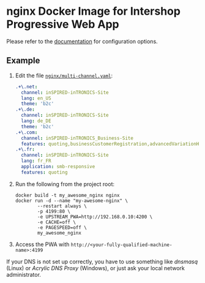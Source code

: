 # nginx Docker Image for Intershop Progressive Web App

Please refer to the [documentation](../docs/guides/nginx-startup.md) for configuration options.

## Example

1. Edit the file [`nginx/multi-channel.yaml`](multi-channel.yaml):
   ```yaml
   .+\.net:
     channel: inSPIRED-inTRONICS-Site
     lang: en_US
     theme: 'b2c'
   .+\.de:
     channel: inSPIRED-inTRONICS-Site
     lang: de_DE
     theme: 'b2c'
   .+\.com:
     channel: inSPIRED-inTRONICS_Business-Site
     features: quoting,businessCustomerRegistration,advancedVariationHandling
   .+\.fr:
     channel: inSPIRED-inTRONICS-Site
     lang: fr_FR
     application: smb-responsive
     features: quoting
   ```
2. Run the following from the project root:

   ```
   docker build -t my_awesome_nginx nginx
   docker run -d --name "my-awesome-nginx" \
           --restart always \
           -p 4199:80 \
           -e UPSTREAM_PWA=http://192.168.0.10:4200 \
           -e CACHE=off \
           -e PAGESPEED=off \
           my_awesome_nginx
   ```

3. Access the PWA with `http://<your-fully-qualified-machine-name>:4199`

If your DNS is not set up correctly, you have to use something like _dnsmasq_ (Linux) or _Acrylic DNS Proxy_ (Windows), or just ask your local network administrator.
